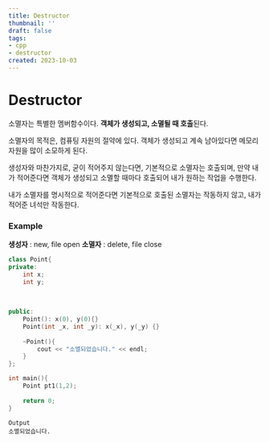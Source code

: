 ```yaml
---
title: Destructor
thumbnail: ''
draft: false
tags:
- cpp
- destructor
created: 2023-10-03
---
```


# Destructor

소멸자는 특별한 멤버함수이다. **객체가 생성되고, 소멸될 때 호출**된다.

소멸자의 목적은, 컴퓨팅 자원의 절약에 있다. 객체가 생성되고 계속 남아있다면 메모리 자원을 많이 소모하게 된다.

생성자와 마찬가지로, 굳이 적어주지 않는다면, 기본적으로 소멸자는 호출되며, 만약 내가 적어준다면 객체가 생성되고 소멸할 때마다 호출되어 내가 원하는 작업을 수행한다.

내가 소멸자를 명시적으로 적어준다면 기본적으로 호출된 소멸자는 작동하지 않고, 내가 적어준 녀석만 작동한다.

### Example

**생성자** : new, file open
**소멸자** : delete, file close

````cpp
class Point{
private:
    int x;
    int y;
    
    
    
public:
    Point(): x(0), y(0){}
    Point(int _x, int _y): x(_x), y(_y) {}
    
    ~Point(){
        cout << "소멸되었습니다." << endl;
    }
};

int main(){
    Point pt1(1,2);
    
    return 0;
}

````

````
Output
소멸되었습니다.
````
